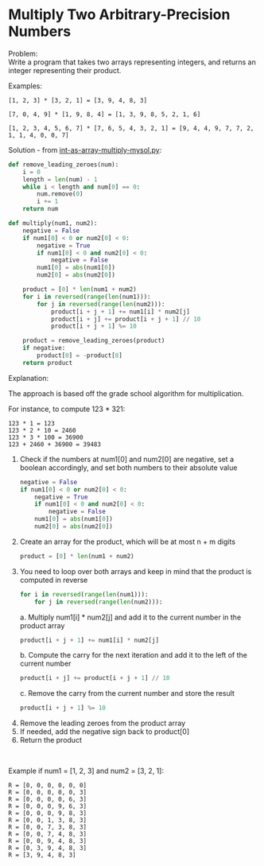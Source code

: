 # Multiply Two Arbitrary-Precision Numbers    
  
Problem:  
Write a program that takes two arrays representing integers, and returns an integer representing their product.     
    
Examples:  
```  
[1, 2, 3] * [3, 2, 1] = [3, 9, 4, 8, 3]

[7, 0, 4, 9] * [1, 9, 8, 4] = [1, 3, 9, 8, 5, 2, 1, 6]

[1, 2, 3, 4, 5, 6, 7] * [7, 6, 5, 4, 3, 2, 1] = [9, 4, 4, 9, 7, 7, 2, 1, 1, 4, 0, 0, 7]
```  
    
Solution - from [int-as-array-multiply-mysol.py](int-as-array-multiply-mysol.py):  
```python
def remove_leading_zeroes(num):
    i = 0
    length = len(num) - 1
    while i < length and num[0] == 0:
        num.remove(0)
        i += 1
    return num

def multiply(num1, num2):
    negative = False
    if num1[0] < 0 or num2[0] < 0:
        negative = True
        if num1[0] < 0 and num2[0] < 0:
            negative = False
        num1[0] = abs(num1[0])
        num2[0] = abs(num2[0])

    product = [0] * len(num1 + num2)
    for i in reversed(range(len(num1))):
        for j in reversed(range(len(num2))):
            product[i + j + 1] += num1[i] * num2[j]
            product[i + j] += product[i + j + 1] // 10
            product[i + j + 1] %= 10

    product = remove_leading_zeroes(product)
    if negative:
        product[0] = -product[0]
    return product
```  
  
Explanation:  
  
The approach is based off the grade school algorithm for multiplication.  
  
For instance, to compute 123 * 321:  
```
123 * 1 = 123
123 * 2 * 10 = 2460
123 * 3 * 100 = 36900
123 + 2460 + 36900 = 39483
```  
  
1. Check if the numbers at num1[0] and num2[0] are negative, set a boolean accordingly, and set both numbers to their absolute value      
    ```python
    negative = False
    if num1[0] < 0 or num2[0] < 0:
        negative = True
        if num1[0] < 0 and num2[0] < 0:
            negative = False
        num1[0] = abs(num1[0])
        num2[0] = abs(num2[0])
    ```  
2. Create an array for the product, which will be at most n + m digits  
    ```python
    product = [0] * len(num1 + num2)
    ```  
3. You need to loop over both arrays and keep in mind that the product is computed in reverse  
    ```python
    for i in reversed(range(len(num1))):
        for j in reversed(range(len(num2))):
    ```  
    a. Multiply num1[i] * num2[j] and add it to the current number in the product array  
    ```python
    product[i + j + 1] += num1[i] * num2[j]
    ```  
    b. Compute the carry for the next iteration and add it to the left of the current number  
    ```python
    product[i + j] += product[i + j + 1] // 10
    ```  
    c. Remove the carry from the current number and store the result  
    ```python
    product[i + j + 1] %= 10
    ```  
4. Remove the leading zeroes from the product array  
5. If needed, add the negative sign back to product[0]  
6. Return the product  
  
</br>  
  
Example if num1 = [1, 2, 3] and num2 = [3, 2, 1]:  
```
R = [0, 0, 0, 0, 0, 0]
R = [0, 0, 0, 0, 0, 3]
R = [0, 0, 0, 0, 6, 3]
R = [0, 0, 0, 9, 6, 3]
R = [0, 0, 0, 9, 8, 3]
R = [0, 0, 1, 3, 8, 3]
R = [0, 0, 7, 3, 8, 3]
R = [0, 0, 7, 4, 8, 3]
R = [0, 0, 9, 4, 8, 3]
R = [0, 3, 9, 4, 8, 3]
R = [3, 9, 4, 8, 3]
```  